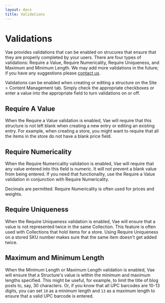 ```yaml
---
layout: docs
title: Validations
---
```


# Validations

Vae provides validations that can be enabled on strucures that ensure
that they are properly completed by your users. There are four types of
validations: Require a Value, Require Numericality, Require Uniqueness,
and Maximum and Minimum Length. We may add more validations in the
future; if you have any suggestions please [contact
us](http://vaeplatform.com/contact).

Validations can be enabled when creating or editing a structure on the
Site &gt; Content Management tab. Simply check the appropriate
checkboxes or enter a value into the appropriate field to turn
validations on or off.

## Require A Value

When the Require a Value validation is enabled, Vae will require that
this structure is not left blank when creating a new entry or editing an
existing entry. For example, when creating a store, you might want to
require that all the items in the store do not have a blank price field.

## Require Numericality

When the Require Numericality validation is enabled, Vae will require
that any value entered into this field is numeric. It will not prevent a
blank value from being entered. If you need that functionality, use the
Require a Value validation in conjunction with Require Numericality.

Decimals are permitted. Require Numericality is often used for prices
and weights.

## Require Uniqueness

When the Require Uniqueness validation is enabled, Vae will ensure that
a value is not represented twice in the same Collection. This feature is
often used with Collections that hold items for a store. Using Require
Uniqueness on a stored SKU number makes sure that the same item doesn't
get added twice.

## Maximum and Minimum Length

When the Minimum Length or Maximum Length validation is enabled, Vae
will ensure that a Structure's value is within the minimum and maximum
lengths specified. This might be useful, for example, to limit the title
of blog posts to, say, 30 characters. Or, if you know that all UPC
barcodes are 10-13 digits, you can set `10` as a minimum length and `13`
as a maximum length to ensure that a valid UPC barcode is entered.
